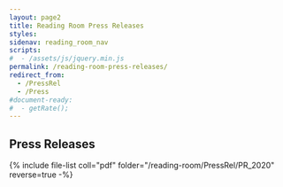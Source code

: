 ```yaml
---
layout: page2
title: Reading Room Press Releases
styles:
sidenav: reading_room_nav
scripts:
#  - /assets/js/jquery.min.js
permalink: /reading-room-press-releases/
redirect_from:
  - /PressRel
  - /Press
#document-ready:
#  - getRate();
---
```


## Press Releases

{% include file-list coll="pdf" folder="/reading-room/PressRel/PR_2020" reverse=true -%}

<!-- CONTENT END -->
